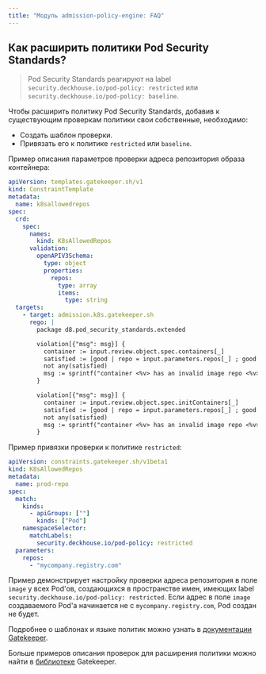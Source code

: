```yaml
---
title: "Модуль admission-policy-engine: FAQ"
---
```


## Как расширить политики Pod Security Standards?

> Pod Security Standards реагируют на label `security.deckhouse.io/pod-policy: restricted` или `security.deckhouse.io/pod-policy: baseline`.

Чтобы расширить политику Pod Security Standards, добавив к существующим проверкам политики свои собственные, необходимо:
- Создать шаблон проверки.
- Привязать его к политике `restricted` или `baseline`.

Пример описания параметров проверки адреса репозитория образа контейнера:

```yaml
apiVersion: templates.gatekeeper.sh/v1
kind: ConstraintTemplate
metadata:
  name: k8sallowedrepos
spec:
  crd:
    spec:
      names:
        kind: K8sAllowedRepos
      validation:
        openAPIV3Schema:
          type: object
          properties:
            repos:
              type: array
              items:
                type: string
  targets:
    - target: admission.k8s.gatekeeper.sh
      rego: |
        package d8.pod_security_standards.extended

        violation[{"msg": msg}] {
          container := input.review.object.spec.containers[_]
          satisfied := [good | repo = input.parameters.repos[_] ; good = startswith(container.image, repo)]
          not any(satisfied)
          msg := sprintf("container <%v> has an invalid image repo <%v>, allowed repos are %v", [container.name, container.image, input.parameters.repos])
        }

        violation[{"msg": msg}] {
          container := input.review.object.spec.initContainers[_]
          satisfied := [good | repo = input.parameters.repos[_] ; good = startswith(container.image, repo)]
          not any(satisfied)
          msg := sprintf("container <%v> has an invalid image repo <%v>, allowed repos are %v", [container.name, container.image, input.parameters.repos])
        }
```

Пример привязки проверки к политике `restricted`:

```yaml
apiVersion: constraints.gatekeeper.sh/v1beta1
kind: K8sAllowedRepos
metadata:
  name: prod-repo
spec:
  match:
    kinds:
      - apiGroups: [""]
        kinds: ["Pod"]
    namespaceSelector:
      matchLabels:
        security.deckhouse.io/pod-policy: restricted
  parameters:
    repos:
      - "mycompany.registry.com"
 ```

Пример демонстрирует настройку проверки адреса репозитория в поле `image` у всех Pod'ов, создающихся в пространстве имен, имеющих label `security.deckhouse.io/pod-policy: restricted`. Если адрес в поле `image` создаваемого Pod'а начинается не с `mycompany.registry.com`, Pod создан не будет.

Подробнее о шаблонах и языке политик можно узнать в [документации Gatekeeper](https://open-policy-agent.github.io/gatekeeper/website/docs/howto/).

Больше примеров описания проверок для расширения политики можно найти в [библиотеке](https://github.com/open-policy-agent/gatekeeper-library/tree/master/src/general) Gatekeeper.
